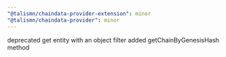 ```yaml
---
"@talismn/chaindata-provider-extension": minor
"@talismn/chaindata-provider": minor
---
```


deprecated get entity with an object filter
added getChainByGenesisHash method
